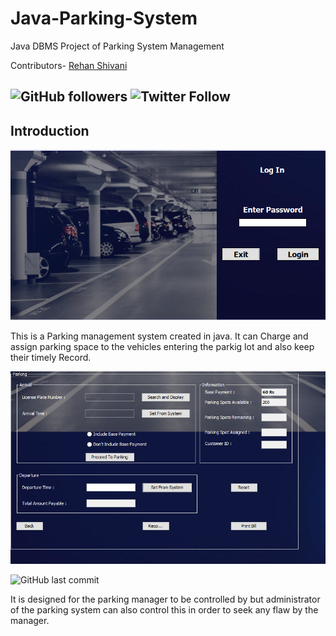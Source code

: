 # Java-Parking-System
Java DBMS Project of Parking System Management

Contributors- [Rehan Shivani](https://github.com/Teriyakiboy98)

![GitHub followers](https://img.shields.io/github/followers/skyrunner360?label=Follow&style=social) ![Twitter Follow](https://img.shields.io/twitter/follow/skyrunner360?style=social)
---
## Introduction

![Alt text](./ps1.png "LogIn") 


This is a Parking management system created in java.
It can Charge and assign parking space to the vehicles entering the parkig lot and also keep their timely Record.

![Alt text](./ps2.png "Interface")


![GitHub last commit](https://img.shields.io/github/last-commit/skyrunner360/Java-Parking-System)

It is designed for the parking manager to be controlled by but administrator of the parking system can also control this in order to seek any flaw by the manager.
